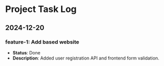 # Project Task Log

## 2024-12-20

### feature-1: Add based website

- **Status**: Done
- **Description**: Added user registration API and frontend form validation.
